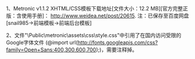 1、Metronic v1.1.2 XHTML/CSS模板下载地址[文件大小：12.2 MB][官方完整正版：含使用手册]：
   http://www.weidea.net/post/20615. 注：已保存至百度网盘[snail985->前端模板->前端后台模板]
   
2、文件"\Public\metronic\assets\css\style.css"中引用了在国内访问受限的Google字体文件
   (@import url(http://fonts.googleapis.com/css?family=Open+Sans:400,300,600,700);)，需要注释掉。
   

